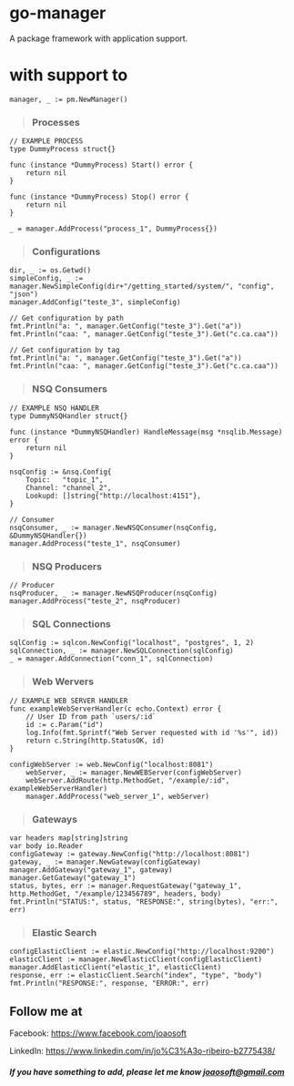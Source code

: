 # go-manager
A package framework with application support.

# with support to
```
manager, _ := pm.NewManager()
```

>### Processes
```
// EXAMPLE PROCESS
type DummyProcess struct{}

func (instance *DummyProcess) Start() error {
	return nil
}

func (instance *DummyProcess) Stop() error {
	return nil
}

_ = manager.AddProcess("process_1", DummyProcess{})
```

>### Configurations
```
dir, _ := os.Getwd()
simpleConfig, _ := manager.NewSimpleConfig(dir+"/getting_started/system/", "config", "json")
manager.AddConfig("teste_3", simpleConfig)

// Get configuration by path
fmt.Println("a: ", manager.GetConfig("teste_3").Get("a"))
fmt.Println("caa: ", manager.GetConfig("teste_3").Get("c.ca.caa"))

// Get configuration by tag
fmt.Println("a: ", manager.GetConfig("teste_3").Get("a"))
fmt.Println("caa: ", manager.GetConfig("teste_3").Get("c.ca.caa"))
```

>### NSQ Consumers 
```
// EXAMPLE NSQ HANDLER
type DummyNSQHandler struct{}

func (instance *DummyNSQHandler) HandleMessage(msg *nsqlib.Message) error {
	return nil
}

nsqConfig := &nsq.Config{
    Topic:   "topic_1",
    Channel: "channel_2",
    Lookupd: []string{"http://localhost:4151"},
}

// Consumer
nsqConsumer, _ := manager.NewNSQConsumer(nsqConfig, &DummyNSQHandler{})
manager.AddProcess("teste_1", nsqConsumer)
```

>### NSQ Producers
```
// Producer
nsqProducer, _ := manager.NewNSQProducer(nsqConfig)
manager.AddProcess("teste_2", nsqProducer)
```

>### SQL Connections
```
sqlConfig := sqlcon.NewConfig("localhost", "postgres", 1, 2)
sqlConnection, _ := manager.NewSQLConnection(sqlConfig)
_ = manager.AddConnection("conn_1", sqlConnection)
```

>### Web Wervers
```
// EXAMPLE WEB SERVER HANDLER
func exampleWebServerHandler(c echo.Context) error {
	// User ID from path `users/:id`
	id := c.Param("id")
	log.Info(fmt.Sprintf("Web Server requested with id '%s'", id))
	return c.String(http.StatusOK, id)
}

configWebServer := web.NewConfig("localhost:8081")
	webServer, _ := manager.NewWEBServer(configWebServer)
	webServer.AddRoute(http.MethodGet, "/example/:id", exampleWebServerHandler)
	manager.AddProcess("web_server_1", webServer)
```

>### Gateways
```
var headers map[string]string
var body io.Reader
configGateway := gateway.NewConfig("http://localhost:8081")
gateway, _ := manager.NewGateway(configGateway)
manager.AddGateway("gateway_1", gateway)
manager.GetGateway("gateway_1")
status, bytes, err := manager.RequestGateway("gateway_1", http.MethodGet, "/example/123456789", headers, body)
fmt.Println("STATUS:", status, "RESPONSE:", string(bytes), "err:", err)
```

>### Elastic Search
```
configElasticClient := elastic.NewConfig("http://localhost:9200")
elasticClient := manager.NewElasticClient(configElasticClient)
manager.AddElasticClient("elastic_1", elasticClient)
response, err := elasticClient.Search("index", "type", "body")
fmt.Println("RESPONSE:", response, "ERROR:", err)
```

## Follow me at
Facebook: https://www.facebook.com/joaosoft

LinkedIn: https://www.linkedin.com/in/jo%C3%A3o-ribeiro-b2775438/

##### If you have something to add, please let me know joaosoft@gmail.com
